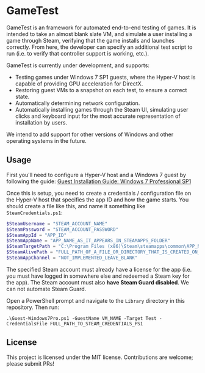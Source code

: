 # GameTest

GameTest is an framework for automated end-to-end testing of games.  It is intended to take an almost blank slate VM, and simulate a user installing a game through Steam, verifying that the game installs and launches correctly.  From here, the developer can specify an additional test script to run (i.e. to verify that controller support is working, etc.).

GameTest is currently under development, and supports:
- Testing games under Windows 7 SP1 guests, where the Hyper-V host is capable of providing GPU acceleration for DirectX.
- Restoring guest VMs to a snapshot on each test, to ensure a correct state.
- Automatically determining network configuration.
- Automatically installing games through the Steam UI, simulating user clicks and keyboard input for the most accurate representation of installation by users.

We intend to add support for other versions of Windows and other operating systems in the future.

## Usage

First you'll need to configure a Hyper-V host and a Windows 7 guest by following the guide: [Guest Installation Guide: Windows 7 Professional SP1](https://github.com/RedpointGames/GameTest/blob/master/GuestInstall/Windows7Pro.md)

Once this is setup, you need to create a credentials / configuration file on the Hyper-V host that specifies the app ID and how the game starts.  You should create a file like this, and name it something like `SteamCredentials.ps1`:

```powershell
$SteamUsername = "STEAM_ACCOUNT_NAME"
$SteamPassword = "STEAM_ACCOUNT_PASSWORD"
$SteamAppId = "APP_ID"
$SteamAppName = "APP_NAME_AS_IT_APPEARS_IN_STEAMAPPS_FOLDER"
$SteamTargetPath = "C:\Program Files (x86)\Steam\steamapps\common\APP_NAME\LOCATION_OF_MAIN_GAME_EXECUTABLE.exe"
$SteamAlivePath = "FULL_PATH_OF_A_FILE_OR_DIRECTORY_THAT_IS_CREATED_ON_GAME_LAUNCH"
$SteamAppChannel = "NOT_IMPLEMENTED_LEAVE_BLANK"
```

The specified Steam account must already have a license for the app (i.e. you must have logged in somewhere else and redeemed a Steam key for the app).  The Steam account must also **have Steam Guard disabled**.  We can not automate Steam Guard.

Open a PowerShell prompt and navigate to the `Library` directory in this repository.  Then run:

```
.\Guest-Windows7Pro.ps1 -GuestName VM_NAME -Target Test -CredentialsFile FULL_PATH_TO_STEAM_CREDENTIALS_PS1
```

## License

This project is licensed under the MIT license.  Contributions are welcome; please submit PRs!